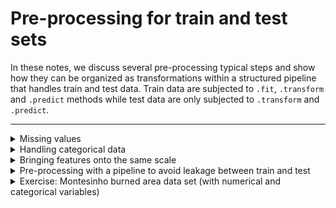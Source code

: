 # Pre-processing for train and test sets

In these notes, we discuss several pre-processing typical steps and show how they can be organized as transformations within a structured pipeline that handles train and test data. Train data are subjected to `.fit`, `.transform` and `.predict` methods while test data are only subjected to `.transform` and `.predict`.

---
    
</details>

<details markdown="block">
<summary>  Missing values </summary>

## Missing values

Some traditional machine learning tools are designed to handle missing values: [sklearn Estimators that handle NaN values](https://scikit-learn.org/stable/modules/impute.html#estimators-that-handle-nan-values). To understand how this is done, ones needs to read the documentation.

There are some typical approaches:
- Replace missing values by a constant;
- Replace missing values by the mean or median of the known values (numerical variables)
- Replace missing values by the most frequent value

See [Titanic missing data notebook](https://github.com/isa-ulisboa/greends-pml/tree/main/notebooks/titanic_missing_data.ipynb)

---
    
</details>

<details markdown="block">
<summary>Handling categorical data</summary>

## Handling categorical data

Categorical data can be or not ordinal (see for example "class" and "embark_town" in the Titanic example). Ordinal data can be converted into one single numerical variable. However, non ordinal variables are typically converted into a collection of binary variables, with the possibility of dropping one to avoid redundacy.

This can be done easily with `pandas.get_dummies`: see [Titanic get dummies notebook](https://github.com/isa-ulisboa/greends-pml/tree/main/notebooks/titanic_get_dummies.ipynb)

---
    
</details>

<details markdown="block">
<summary>Bringing features onto the same scale</summary>


## Bringing features onto the same scale

There are many strategies to scale different numerical attributes. The most common are:
- Rescale to a common interval, e.g. [0,1] using minimum and maximum
- Standardize using mean and variance
Note: in this context, the `.fit` method is where the minimum, maximum, mean, standard deviation, etc, are computed. Therefore, it should only be applied to the train data set. The `.transform` method that uses those calculated parameters is identical for train and test data.

**Script**: See [Titanic scaling notebook](https://github.com/isa-ulisboa/greends-pml/tree/main/notebooks/titanic_scaling.ipynb)

---
    
</details>

<details markdown="block">
<summary>Pre-processing with a pipeline to avoid leakage between train and test </summary>

## Pre-processing with a pipeline to avoid leakage between train and test

Writing code "by hand" might lead to errors and leakage in particular when using test data to estimate precision. Pipelines are structured to help avoiding those problems: see [Scikit learn pipelines](https://scikit-learn.org/stable/modules/compose.html#pipeline). Check the blog on ["How to apply preprocessing steps in a pipeline only to specific features"](https://medium.com/analytics-vidhya/how-to-apply-preprocessing-steps-in-a-pipeline-only-to-specific-features-4e91fe45dfb8)

**Script**: See a basic example of a pipeline for pre-processing data and for applying correctly methods `.transform`, `.fit` and `.predict` to train and test data: [Titanic pre-processing pipeline notebook](https://github.com/isa-ulisboa/greends-pml/tree/main/notebooks/titanic_preprocessing_pipeline.ipynb)

The core part of the script is the construction of the pipeline. This includes pre-processing pipelines for categorical and for numerical attributes. Then, `ColumnTransformer` applies those transformations to the data, with `remainder = 'drop'` to drop the additional attributes. Finally, `Pipeline` combines the pre-processing and classification steps. The remainder of the script follows the standard procedure that  includes `pipeline.fit(X_train, y_train)` and `y_pred=pipeline.predict(X_test)`.

    categorical_features = ['pclass', 'sex', 'embarked']
    categorical_transformer = Pipeline(
        [
            # ('imputer_cat', SimpleImputer(strategy = 'constant', fill_value = 'missing')),
            ('imputer_cat', SimpleImputer(strategy = 'most_frequent')),
            ('onehot', OneHotEncoder(handle_unknown = 'ignore'))
        ]
    )
    numeric_features = ['age', 'sibsp', 'parch', 'fare']
    numeric_transformer = Pipeline(
        [
            ('imputer_num', SimpleImputer(strategy = 'median')),
            #('scaler', StandardScaler())
            ('normalizer', Normalizer())
        ]
    )
    preprocessor = ColumnTransformer(
        [
            ('categoricals', categorical_transformer, categorical_features),
            ('numericals', numeric_transformer, numeric_features)
        ],
        remainder = 'drop' # By default, only the specified columns in transformers are transformed and combined in the output, and the non-specified columns are dropped.
    )
    pipeline = Pipeline(
        [
            ('preprocessing', preprocessor),
            ('clf', RandomForestClassifier(n_estimators=10)) #tree.DecisionTreeClassifier()) # LogisticRegression())
        ]
    )
     
Note: the script above uses class `Pipeline`. One alternative that makes the code shorter is to use `make_pipeline` (https://scikit-learn.org/stable/modules/generated/sklearn.pipeline.make_pipeline.html). This is a shorthand for the Pipeline constructor; it does not require, and does not permit, naming the estimators. Instead, their names will be set to the lowercase of their types automatically.

---
    
</details>

<details markdown="block">
<summary> Exercise: Montesinho burned area data set (with numerical and categorical variables) </summary>
  
## Exercise: Montesinho burned area data set (with numerical and categorical variables)

Consider the data set that describes 517 fires from the Montesinho natural park in Portugal. For each incident weekday, month, coordinates, and the burnt area are recorded, as well as several meteorological data such as rain, temperature, humidity, and wind (https://www.kaggle.com/datasets/vikasukani/forest-firearea-datasets). The variables are:

- X - x-axis spatial coordinate within the Montesinho park map: 1 to 9
- Y - y-axis spatial coordinate within the Montesinho park map: 2 to 9
- month - month of the year: "jan" to "dec"
- day - day of the week: "mon" to "sun"
- FFMC - FFMC index from the FWI system: 18.7 to 96.20
- DMC - DMC index from the FWI system: 1.1 to 291.3
- DC - DC index from the FWI system: 7.9 to 860.6
- ISI - ISI index from the FWI system: 0.0 to 56.10
- temp - the temperature in Celsius degrees: 2.2 to 33.30
- RH - relative humidity in %: 15.0 to 100
- wind - wind speed in km/h: 0.40 to 9.40
- rain - outside rain in mm/m2 : 0.0 to 6.4
- area - the burned area of the forest (in ha): 0.00 to 1090.84. IN fact we are going to convert this into a binary variable by asking if fires are larger than 5 ha

### Read data

- Read the data and create arrays `X`and `y`. You can discard the original grid coordinates `X,Y` and just keep attributes 'month', 'day', 'FFMC', 'DMC', 'DC', 'ISI', 'temp', 'RH', 'wind', 'rain' and the response variable 'area'.
- Try to fit a regression tree to the data. Do you get the error message `could not convert string to float: 'mar'`?

### Categorical variables and `get_dummies`
- Solve that problem with `pd.get_dummies`. What does this do?
- What happens if you use the `drop_first=True` option?
- And the `dtype=float` option?

### Set up pipeline for pre-processing and train/test

See the following Scikit-learn documentation:

- [Pipelines](https://scikit-learn.org/stable/modules/compose.html#pipeline)
- [ColumnTransformer for heterogeneous data](https://scikit-learn.org/stable/modules/compose.html#columntransformer-for-heterogeneous-data)

</details>
